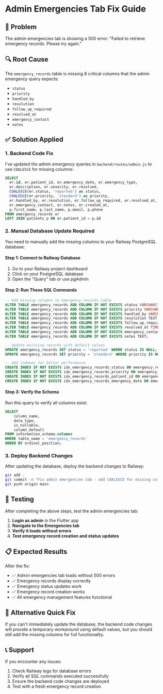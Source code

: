 # Admin Emergencies Tab Fix Guide

## 🔴 Problem
The admin emergencies tab is showing a 500 error: "Failed to retrieve emergency records. Please try again."

## 🔍 Root Cause
The `emergency_records` table is missing 8 critical columns that the admin emergency query expects:
- `status`
- `priority` 
- `handled_by`
- `resolution`
- `follow_up_required`
- `resolved_at`
- `emergency_contact`
- `notes`

## ✅ Solution Applied

### 1. Backend Code Fix
I've updated the admin emergency queries in `backend/routes/admin.js` to use `COALESCE` for missing columns:

```sql
SELECT 
  er.id, er.patient_id, er.emergency_date, er.emergency_type, 
  er.description, er.severity, er.resolved, 
  COALESCE(er.status, 'reported') as status,
  COALESCE(er.priority, 'standard') as priority,
  er.handled_by, er.resolution, er.follow_up_required, er.resolved_at,
  er.emergency_contact, er.notes, er.created_at,
  p.first_name, p.last_name, p.email, p.phone
FROM emergency_records er
LEFT JOIN patients p ON er.patient_id = p.id
```

### 2. Manual Database Update Required

You need to manually add the missing columns to your Railway PostgreSQL database:

#### Step 1: Connect to Railway Database
1. Go to your Railway project dashboard
2. Click on your PostgreSQL database
3. Open the "Query" tab or use pgAdmin

#### Step 2: Run These SQL Commands

```sql
-- Add missing columns to emergency_records table
ALTER TABLE emergency_records ADD COLUMN IF NOT EXISTS status VARCHAR(50) DEFAULT 'reported';
ALTER TABLE emergency_records ADD COLUMN IF NOT EXISTS priority VARCHAR(50) DEFAULT 'standard';
ALTER TABLE emergency_records ADD COLUMN IF NOT EXISTS handled_by VARCHAR(100);
ALTER TABLE emergency_records ADD COLUMN IF NOT EXISTS resolution TEXT;
ALTER TABLE emergency_records ADD COLUMN IF NOT EXISTS follow_up_required TEXT;
ALTER TABLE emergency_records ADD COLUMN IF NOT EXISTS resolved_at TIMESTAMP;
ALTER TABLE emergency_records ADD COLUMN IF NOT EXISTS emergency_contact VARCHAR(100);
ALTER TABLE emergency_records ADD COLUMN IF NOT EXISTS notes TEXT;

-- Update existing records with default values
UPDATE emergency_records SET status = 'reported' WHERE status IS NULL;
UPDATE emergency_records SET priority = 'standard' WHERE priority IS NULL;

-- Add indexes for better performance
CREATE INDEX IF NOT EXISTS idx_emergency_records_status ON emergency_records(status);
CREATE INDEX IF NOT EXISTS idx_emergency_records_priority ON emergency_records(priority);
CREATE INDEX IF NOT EXISTS idx_emergency_records_patient_id ON emergency_records(patient_id);
CREATE INDEX IF NOT EXISTS idx_emergency_records_emergency_date ON emergency_records(emergency_date);
```

#### Step 3: Verify the Schema
Run this query to verify all columns exist:

```sql
SELECT 
    column_name, 
    data_type, 
    is_nullable, 
    column_default
FROM information_schema.columns 
WHERE table_name = 'emergency_records' 
ORDER BY ordinal_position;
```

### 3. Deploy Backend Changes
After updating the database, deploy the backend changes to Railway:

```bash
git add .
git commit -m "Fix admin emergencies tab - add COALESCE for missing columns"
git push origin main
```

## 🧪 Testing

After completing the above steps, test the admin emergencies tab:

1. **Login as admin** in the Flutter app
2. **Navigate to the Emergencies tab**
3. **Verify it loads without errors**
4. **Test emergency record creation and status updates**

## 📋 Expected Results

After the fix:
- ✅ Admin emergencies tab loads without 500 errors
- ✅ Emergency records display correctly
- ✅ Emergency status updates work
- ✅ Emergency record creation works
- ✅ All emergency management features functional

## 🔧 Alternative Quick Fix

If you can't immediately update the database, the backend code changes will provide a temporary workaround using default values, but you should still add the missing columns for full functionality.

## 📞 Support

If you encounter any issues:
1. Check Railway logs for database errors
2. Verify all SQL commands executed successfully
3. Ensure the backend code changes are deployed
4. Test with a fresh emergency record creation 